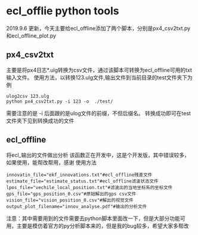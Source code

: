 # ecl_offlie python tools
2019.9.6 更新，今天主要给ecl_offline添加了两个脚本，分别是px4_csv2txt.py和ecl_offline_plot.py
## px4_csv2txt
主要是将px4日志*.ulg转换为csv文件，通过该脚本可转换为ecl_offline可用的txt输入文件。
使用方法，以转换123.ulg文件,输出文件到当前目录的test文件夹下为例
```
ulog2csv 123.ulg
python px4_csv2txt.py -i 123 -o  ./test/
```
需要注意的是 -i 后面跟的是ulog文件的前缀，不但后缀名。
转换成功即可在test文件夹下见到转换成功的文件

## ecl_offline
将ecl_输出的文件做出分析
该函数正在开发中，这是个开发版，其中错误较多，如果使用，能帮改帮用，感谢
使用方法
```
innovatin_file="ekf_innovations.txt"#ecl_offline残差文件
estimate_file="estimate_status.txt"#ecl_offline滤波状态文件
lpos_file="vechile_local_position.txt"#滤波出的当地坐标系的坐标文件
gps_file="gps_position_0.csv"#原始解出的gps csv文件
vision_file="vision_position_0.csv"#解出的视觉文件
output_plot_filename="innov_analyse.pdf"#输出的分析文件

```
注意：其中需要用到的文件需要去python脚本里面改一下，但是大部分功能可用，主要是模仿着官方的py分析脚本来的，但是我的bug较多，希望大家多帮改
